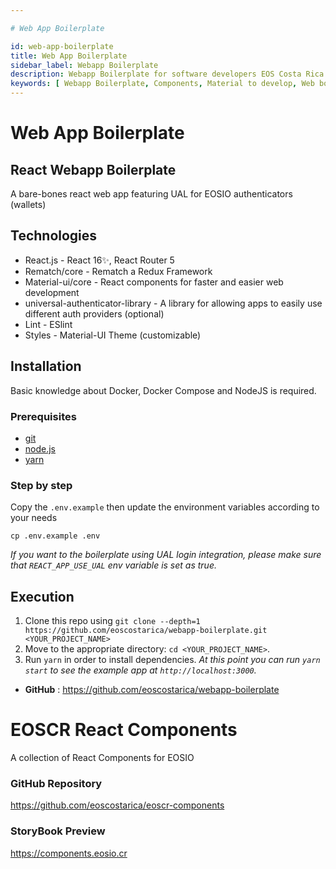 ```yaml
---

# Web App Boilerplate

id: web-app-boilerplate
title: Web App Boilerplate
sidebar_label: Webapp Boilerplate
description: Webapp Boilerplate for software developers EOS Costa Rica
keywords: [ Webapp Boilerplate, Components, Material to develop, Web boilerplate]
---
```


# Web App Boilerplate


## React Webapp Boilerplate

A bare-bones react web app featuring UAL for EOSIO authenticators (wallets)

## Technologies

- React.js - React 16✨, React Router 5
- Rematch/core - Rematch a Redux Framework
- Material-ui/core - React components for faster and easier web development
- universal-authenticator-library - A library for allowing apps to easily use different auth providers (optional)
- Lint - ESlint
- Styles - Material-UI Theme (customizable)

## Installation

Basic knowledge about Docker, Docker Compose and NodeJS is required.

### Prerequisites

- [git](https://git-scm.com/)
- [node.js](https://nodejs.org/es/)
- [yarn](https://yarnpkg.com/)

### Step by step

Copy the `.env.example` then update the environment variables according to your needs

```
cp .env.example .env
```

_If you want to the boilerplate using UAL login integration, please make sure that `REACT_APP_USE_UAL` env variable is set as true._

## Execution

1.  Clone this repo using `git clone --depth=1 https://github.com/eoscostarica/webapp-boilerplate.git <YOUR_PROJECT_NAME>`
2.  Move to the appropriate directory: `cd <YOUR_PROJECT_NAME>`.
3.  Run `yarn` in order to install dependencies.
    _At this point you can run `yarn start` to see the example app at `http://localhost:3000`._

- **GitHub** : https://github.com/eoscostarica/webapp-boilerplate

# EOSCR React Components
A collection of React Components for EOSIO

### GitHub Repository
https://github.com/eoscostarica/eoscr-components

### StoryBook Preview
https://components.eosio.cr


